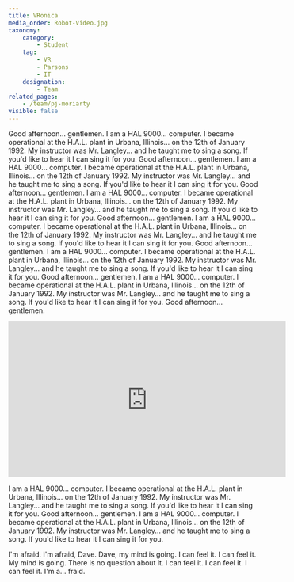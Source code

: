 ```yaml
---
title: VRonica
media_order: Robot-Video.jpg
taxonomy:
    category:
        - Student
    tag:
        - VR
        - Parsons
        - IT
    designation:
        - Team
related_pages:
    - /team/pj-moriarty
visible: false
---
```


Good afternoon... gentlemen. I am a HAL 9000... computer. I became operational at the H.A.L. plant in Urbana, Illinois... on the 12th of January 1992. My instructor was Mr. Langley... and he taught me to sing a song. If you'd like to hear it I can sing it for you. Good afternoon... gentlemen. I am a HAL 9000... computer. I became operational at the H.A.L. plant in Urbana, Illinois... on the 12th of January 1992. My instructor was Mr. Langley... and he taught me to sing a song. If you'd like to hear it I can sing it for you. Good afternoon... gentlemen. I am a HAL 9000... computer. I became operational at the H.A.L. plant in Urbana, Illinois... on the 12th of January 1992. My instructor was Mr. Langley... and he taught me to sing a song. If you'd like to hear it I can sing it for you. Good afternoon... gentlemen. I am a HAL 9000... computer. I became operational at the H.A.L. plant in Urbana, Illinois... on the 12th of January 1992. My instructor was Mr. Langley... and he taught me to sing a song. If you'd like to hear it I can sing it for you. Good afternoon... gentlemen. I am a HAL 9000... computer. I became operational at the H.A.L. plant in Urbana, Illinois... on the 12th of January 1992. My instructor was Mr. Langley... and he taught me to sing a song. If you'd like to hear it I can sing it for you. Good afternoon... gentlemen. I am a HAL 9000... computer. I became operational at the H.A.L. plant in Urbana, Illinois... on the 12th of January 1992. My instructor was Mr. Langley... and he taught me to sing a song. If you'd like to hear it I can sing it for you. Good afternoon... gentlemen. 

<iframe width="560" height="315" src="https://www.youtube.com/embed/zifeVbK8b-g?rel=0&amp;controls=0&amp;showinfo=0&amp;start=29" frameborder="0" allow="autoplay; encrypted-media" allowfullscreen></iframe>

I am a HAL 9000... computer. I became operational at the H.A.L. plant in Urbana, Illinois... on the 12th of January 1992. My instructor was Mr. Langley... and he taught me to sing a song. If you'd like to hear it I can sing it for you. Good afternoon... gentlemen. I am a HAL 9000... computer. I became operational at the H.A.L. plant in Urbana, Illinois... on the 12th of January 1992. My instructor was Mr. Langley... and he taught me to sing a song. If you'd like to hear it I can sing it for you.

I'm afraid. I'm afraid, Dave. Dave, my mind is going. I can feel it. I can feel it. My mind is going. There is no question about it. I can feel it. I can feel it. I can feel it. I'm a... fraid.